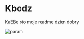 # Kbodz
KaEBe 
oto moje readme 
dzien dobry

<img src="http://3.bp.blogspot.com/-bzxYHnjFV4I/Tp6Rxd7ZrZI/AAAAAAAAGDE/vxZtD4iCHII/s1600/The-Hobbit-TV-1977-Rankin-Bass-ScreenShot-11.jpg" alt="param">
